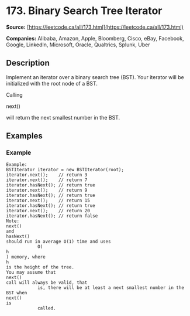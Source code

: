 # 173. Binary Search Tree Iterator

**Source:** [https://leetcode.ca/all/173.html](https://leetcode.ca/all/173.html)

**Companies:** Alibaba, Amazon, Apple, Bloomberg, Cisco, eBay, Facebook, Google, LinkedIn, Microsoft, Oracle, Qualtrics, Splunk, Uber

## Description

Implement an iterator over a binary search tree (BST). Your iterator will be initialized with
        the root node of a BST.

Calling

next()

will return the next smallest number in the BST.

## Examples

### Example

```
Example:
BSTIterator iterator = new BSTIterator(root);
iterator.next();    // return 3
iterator.next();    // return 7
iterator.hasNext(); // return true
iterator.next();    // return 9
iterator.hasNext(); // return true
iterator.next();    // return 15
iterator.hasNext(); // return true
iterator.next();    // return 20
iterator.hasNext(); // return false
Note:
next()
and
hasNext()
should run in average O(1) time and uses
            O(
h
) memory, where
h
is the height of the tree.
You may assume that
next()
call will always be valid, that
            is, there will be at least a next smallest number in the BST when
next()
is
            called.
```

